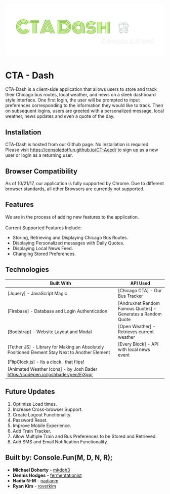 ![CTA-Dash Logo](assets/images/ctaDash.png)


# CTA - Dash

CTA-Dash is a client-side application that allows users to store and track their Chicago bus routes, local weather, and news on a sleek dashboard style interface. One first login, the user will be prompted to input preferences corresponding to the information they would like to track. Then on subsequent logins, users are greeted with a personalized message, local weather, news updates and even a quote of the day.  


## Installation

CTA-Dash is hosted from our Github page. No installation is required. Please visit https://consoledotfun.github.io/CT-Aced/ to sign up as a new user or login as a returning user.  


## Browser Compatibility

 As of 10/21/17, our application is fully supported by Chrome. Due to different browser standards, all other Browsers are currently not supported.

 
## Features
We are in the process of adding new features to the application.
<br/> <br/>
Current Supported Features Include:
* Storing, Retrieving and Displaying Chicago Bus Routes.
* Displaying Personalized messages with Daily Quotes.
* Displaying Local News Feed.
* Changing Stored Preferences.


## Technologies

| Built With   | API Used |
| ------------- | ------------- |
| [Jquery] - JavaScript Magic   | [Chicago CTA] - Our Bus Tracker  |
| [Firebase] - Database and Login Authentication  | [Andruxnet Random Famous Quotes] - Generates a Random Quote |
| [Bootstrap] - Website Layout and Modal | [Open Weather] - Retrieves current weather  |
| [Tether JS] - Library for Making an Absolutely Positioned Element Stay Next to Another Element |[Every Block] - API with local news event |
| [FlipClock.js] - Its a clock.. that flips! | |
| [Animated Weather Icons] - by Josh Bader https://codepen.io/joshbader/pen/EjXgqr | |



## Future Updates

1. Optimize Load times.
2. Increase Cross-browser Support.
3. Create Logout Functionality.
4. Password Reset.
5. Improve Mobile Experience.
6. Add Train Tracker.
7. Allow Multiple Train and Bus Preferences to be Stored and Retrieved.
8. Add SMS and Email Notification Functionality.


## Built by: Console.Fun(M, D, N, R);

* **Michael Doherty** - [mkdoh3](https://github.com/mkdoh3)
* **Dennis Hodges** - [fermentationist](https://github.com/fermentationist)
* **Nadia N-M** - [nadianm](https://github.com/nadianm)
* **Ryan Kim** - [roverkim](https://github.com/roverkim)
